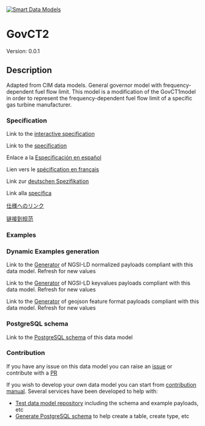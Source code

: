 [![Smart Data Models](https://smartdatamodels.org/wp-content/uploads/2022/01/SmartDataModels_logo.png "Logo")](https://smartdatamodels.org)
# GovCT2
Version: 0.0.1

## Description 

Adapted from CIM data models. General governor model with frequency-dependent fuel flow limit.  This model is a modification of the GovCT1model in order to represent the frequency-dependent fuel flow limit of a specific gas turbine manufacturer.
### Specification

Link to the [interactive specification](https://swagger.lab.fiware.org/?url=https://smart-data-models.github.io/dataModel.EnergyCIM/GovCT2/swagger.yaml)

Link to the [specification](https://github.com/smart-data-models/dataModel.EnergyCIM/blob/master/GovCT2/doc/spec.md)

Enlace a la [Especificación en español](https://github.com/smart-data-models/dataModel.EnergyCIM/blob/master/GovCT2/doc/spec_ES.md)

Lien vers le [spécification en français](https://github.com/smart-data-models/dataModel.EnergyCIM/blob/master/GovCT2/doc/spec_FR.md)

Link zur [deutschen Spezifikation](https://github.com/smart-data-models/dataModel.EnergyCIM/blob/master/GovCT2/doc/spec_DE.md)

Link alla [specifica](https://github.com/smart-data-models/dataModel.EnergyCIM/blob/master/GovCT2/doc/spec_IT.md)

[仕様へのリンク](https://github.com/smart-data-models/dataModel.EnergyCIM/blob/master/GovCT2/doc/spec_JA.md)

[链接到规范](https://github.com/smart-data-models/dataModel.EnergyCIM/blob/master/GovCT2/doc/spec_ZH.md)
### Examples
### Dynamic Examples generation

Link to the [Generator](https://smartdatamodels.org/extra/ngsi-ld_generator.php?schemaUrl=https://raw.githubusercontent.com/smart-data-models/dataModel.EnergyCIM/master/GovCT2/schema.json&email=info@smartdatamodels.org) of NGSI-LD normalized payloads compliant with this data model. Refresh for new values

Link to the [Generator](https://smartdatamodels.org/extra/ngsi-ld_generator_keyvalues.php?schemaUrl=https://raw.githubusercontent.com/smart-data-models/dataModel.EnergyCIM/master/GovCT2/schema.json&email=info@smartdatamodels.org) of NGSI-LD keyvalues payloads compliant with this data model. Refresh for new values

Link to the [Generator](https://smartdatamodels.org/extra/geojson_features_generator.php?schemaUrl=https://raw.githubusercontent.com/smart-data-models/dataModel.EnergyCIM/master/GovCT2/schema.json&email=info@smartdatamodels.org) of geojson feature format payloads compliant with this data model. Refresh for new values
### PostgreSQL schema

Link to the [PostgreSQL schema](https://github.com/smart-data-models/dataModel.EnergyCIM/blob/master/GovCT2/schema.sql) of this data model
### Contribution

 If you have any issue on this data model you can raise an [issue](https://github.com/smart-data-models/dataModel.EnergyCIM/issues)  or contribute with a [PR](https://github.com/smart-data-models/dataModel.EnergyCIM/pulls)

 If you wish to develop your own data model you can start from [contribution manual](https://bit.ly/contribution_manual). Several services have been developed to help with: 
 - [Test data model repository](https://smartdatamodels.org/index.php/data-models-contribution-api/) including the schema and example payloads, etc
 - [Generate PostgreSQL schema](https://smartdatamodels.org/index.php/sql-service/) to help create a table, create type, etc